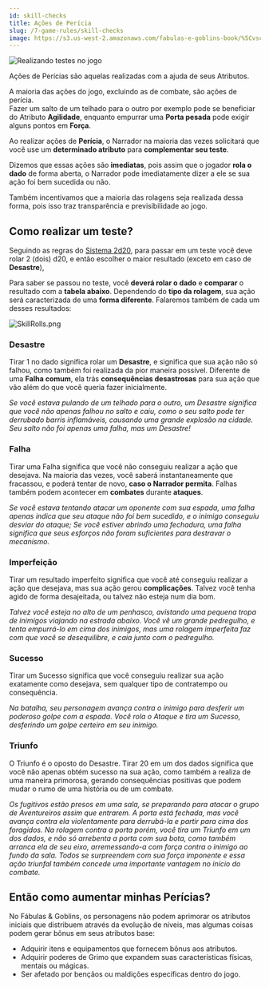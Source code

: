 ```yaml
---
id: skill-checks
title: Ações de Perícia
slug: /7-game-rules/skill-checks
image: https://s3.us-west-2.amazonaws.com/fabulas-e-goblins-book/%5Cvscode%5C927c13b1-80cd-418a-83f3-34aca47b708b.png
---
```


![Realizando testes no jogo](https://s3.us-west-2.amazonaws.com/fabulas-e-goblins-book/%5Cvscode%5C927c13b1-80cd-418a-83f3-34aca47b708b.png)

Ações de Perícias são aquelas realizadas com a ajuda de seus Atributos.

A maioria das ações do jogo, excluindo as de combate, são ações de perícia.<br/>
Fazer um salto de um telhado para o outro por exemplo pode se beneficiar do Atributo **Agilidade**, enquanto empurrar uma **Porta pesada** pode exigir alguns pontos em **Força**.

Ao realizar ações de **Perícia**, o Narrador na maioria das vezes solicitará que você use um **determinado atributo** para **complementar seu teste**.

Dizemos que essas ações são **imediatas**, pois assim que o jogador **rola o dado** de forma aberta, o Narrador pode imediatamente dizer a ele se sua ação foi bem sucedida ou não.

Também incentivamos que a maioria das rolagens seja realizada dessa forma, pois isso traz transparência e previsibilidade ao jogo.

## Como realizar um teste?

Seguindo as regras do [Sistema 2d20](/docs/8-system-2d20/system-introduction), para passar em um teste você deve rolar 2 (dois) d20, e então escolher o maior resultado (exceto em caso de **Desastre**),

Para saber se passou no teste, você **deverá rolar o dado** e **comparar** o resultado com a **tabela abaixo**. Dependendo do **tipo da rolagem**, sua ação será caracterizada de uma **forma diferente**. Falaremos também de cada um desses resultados:

![SkillRolls.png](https://s3.us-west-2.amazonaws.com/fabulas-e-goblins-book/%5Cvscode%5C9865f9f1-9159-42b7-89f7-97cac63592e5.png)

### Desastre

Tirar 1 no dado significa rolar um **Desastre**, e significa que sua ação não só falhou, como também foi realizada da pior maneira possível. Diferente de uma **Falha comum**, ela trás **consequências desastrosas** para sua ação que vão além do que você queria fazer inicialmente.

*Se você estava pulando de um telhado para o outro, um Desastre significa que você não apenas falhou no salto e caiu, como o seu salto pode ter derrubado barris inflamáveis, causando uma grande explosão na cidade. Seu salto não foi apenas uma falha, mas um Desastre!*

### Falha

Tirar uma Falha significa que você não conseguiu realizar a ação que desejava. Na maioria das vezes, você saberá instantaneamente que fracassou, e poderá tentar de novo, **caso o Narrador permita**. Falhas também podem acontecer em **combates** durante **ataques**.

*Se você estava tentando atacar um oponente com sua espada, uma falha apenas indica que seu ataque não foi bem sucedido, e o inimigo conseguiu desviar do ataque; Se você estiver abrindo uma fechadura, uma falha significa que seus esforços não foram suficientes para destravar o mecanismo.*

### Imperfeição

Tirar um resultado imperfeito significa que você até conseguiu realizar a ação que desejava, mas sua ação gerou **complicações**. Talvez você tenha agido de forma desajeitada, ou talvez não esteja num dia bom.

*Talvez você esteja no alto de um penhasco, avistando uma pequena tropa de inimigos viajando na estrada abaixo. Você vê um grande pedregulho, e tenta empurrá-lo em cima dos inimigos, mas uma rolagem imperfeita faz com que você se desequilibre, e caia junto com o pedregulho.*

### Sucesso

Tirar um Sucesso significa que você conseguiu realizar sua ação exatamente como desejava, sem qualquer tipo de contratempo ou consequência.

*Na batalha, seu personagem avança contra o inimigo para desferir um poderoso golpe com a espada. Você rola o Ataque e tira um Sucesso, desferindo um golpe certeiro em seu inimigo.*

### Triunfo

O Triunfo é o oposto do Desastre. Tirar 20 em um dos dados significa que você não apenas obtém sucesso na sua ação, como também a realiza de uma maneira primorosa, gerando consequências positivas que podem mudar o rumo de uma história ou de um combate.

*Os fugitivos estão presos em uma sala, se preparando para atacar o grupo de Aventureiros assim que entrarem. A porta está fechada, mas você avança contra ela violentamente para derrubá-la e partir para cima dos foragidos. Na rolagem contra a porta porém, você tira um Triunfo em um dos dados, e não só arrebenta a porta com sua bota, como também arranca ela de seu eixo, arremessando-a com força contra o inimigo ao fundo da sala. Todos se  surpreendem com sua força imponente e essa ação triunfal também concede uma importante vantagem no início do combate.*

## Então como aumentar minhas Perícias?

No Fábulas & Goblins, os personagens não podem aprimorar os atributos iniciais que distribuem através da evolução de níveis, mas algumas coisas podem gerar bônus em seus atributos base:

- Adquirir itens e equipamentos que fornecem bônus aos atributos.
- Adquirir poderes de Grimo que expandem suas características físicas, mentais ou mágicas.
- Ser afetado por bençãos ou maldições específicas dentro do jogo.
